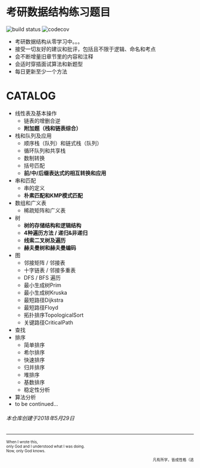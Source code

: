 <!--
@Author: XU BAI
@Date:   29/05/18
@Filename: README.md
@Last modified by:   XU BAI
@Last modified time: 15/06/18
@Copyright: All Rights Reserved.
-->
# 考研数据结构练习题目
![build status](https://travis-ci.org/travis-ci/travis-web.svg?branch=master)     ![codecov](https://codecov.io/gh/trekhleb/javascript-algorithms/branch/master/graph/badge.svg)

* 考研数据结构从零学习中。。。
* 接受一切友好的建议和批评，包括且不限于逻辑、命名和考点
* 会不断增量旧章节里的内容和注释
* 会适时穿插面试算法和新题型
* 每日更新至少一个方法

# CATALOG

* 线性表及基本操作
  * 链表的增删合逆
  * **附加题（栈和链表综合）**
* 栈和队列及应用
  * 顺序栈（队列）和链式栈（队列）
  * 循环队列和共享栈
  * 数制转换
  * 括号匹配
  * **前/中/后缀表达式的相互转换和应用**
* 串和匹配
  * 串的定义
  * **朴素匹配和KMP模式匹配**
* 数组和广义表
  * 稀疏矩阵和广义表
* 树
  * **树的存储结构和逻辑结构**
  * **4种遍历方法 / 递归&非递归**
  * **线索二叉树及遍历**
  * **赫夫曼树和赫夫曼编码**
* 图
  * 邻接矩阵 / 邻接表
  * 十字链表 / 邻接多重表
  * DFS / BFS 遍历
  * 最小生成树Prim
  * 最小生成树Kruska
  * 最短路径Dijkstra
  * 最短路径Floyd
  * 拓扑排序TopologicalSort
  * 关键路径CriticalPath
* 查找
* 排序
  * 简单排序
  * 希尔排序
  * 快速排序
  * 归并排序
  * 堆排序
  * 基数排序
  * 稳定性分析
* 算法分析
* to be continued...

###### 本仓库创建于2018年5月29日
---------
<font size=1 align="left">
When I wrote this,<br>
only God and I understood what I was doing.<br>
Now, only God knows.  
<p align="right" >凡有所学，皆成性格（逃</p>
</font>
